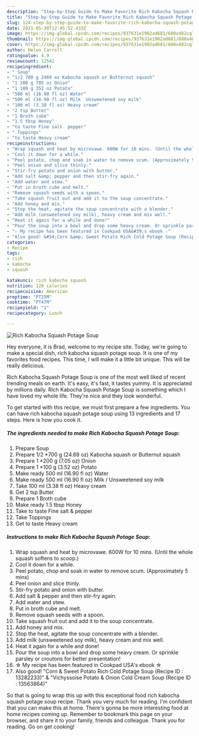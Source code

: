 ```yaml
---
description: "Step-by-Step Guide to Make Favorite Rich Kabocha Squash Potage Soup"
title: "Step-by-Step Guide to Make Favorite Rich Kabocha Squash Potage Soup"
slug: 124-step-by-step-guide-to-make-favorite-rich-kabocha-squash-potage-soup
date: 2021-05-30T12:45:52.433Z
image: https://img-global.cpcdn.com/recipes/937631e1902ad681/680x482cq70/rich-kabocha-squash-potage-soup-recipe-main-photo.jpg
thumbnail: https://img-global.cpcdn.com/recipes/937631e1902ad681/680x482cq70/rich-kabocha-squash-potage-soup-recipe-main-photo.jpg
cover: https://img-global.cpcdn.com/recipes/937631e1902ad681/680x482cq70/rich-kabocha-squash-potage-soup-recipe-main-photo.jpg
author: Helen Carroll
ratingvalue: 4.9
reviewcount: 12542
recipeingredient:
- " Soup"
- "1/2 700 g 2469 oz Kabocha squash or Butternut squash"
- "1 200 g 705 oz Onion"
- "1 100 g 352 oz Potato"
- "500 ml (16.90 fl oz) Water"
- "500 ml (16.90 fl oz) Milk  Unsweetened soy milk"
- "100 ml (3.38 fl oz) Heavy cream"
- "2 tsp Butter"
- "1 Broth cube"
- "1.5 tbsp Honey"
- "to taste Fine salt  pepper"
- " Toppings"
- "to taste Heavy cream"
recipeinstructions:
- "Wrap squash and heat by microvawe. 600W for 10 mins. (Until the whole squash softens to scoop.)"
- "Cool it down for a while."
- "Peel potato, chop and soak in water to remove scum. (Approximately 5 mins)"
- "Peel onion and slice thinly."
- "Stir-fry potato and onion with butter."
- "Add salt &amp; pepper and then stir-fry again."
- "Add water and stew."
- "Put in broth cube and melt."
- "Remove squash seeds with a spoon."
- "Take squash fruit out and add it to the soup concentrate."
- "Add honey and mix."
- "Stop the heat, agitate the soup concentrate with a blender."
- "Add milk (unsweetened soy milk), heavy cream and mix well."
- "Heat it again for a while and done!"
- "Pour the soup into a bowl and drop some heavy cream. Or sprinkle parsley or croutons for better presentation!"
- "☆ My recipe has been featured in Cookpad USA&#39;s ebook ☆"
- "Also good! &#34;Corn &amp; Sweet Potato Rich Cold Potage Soup (Recipe ID : 13282233)&#34; &amp; &#34;Vichyssoise Potato &amp; Onion Cold Cream Soup (Recipe ID : 13563864)&#34;"
categories:
- Recipe
tags:
- rich
- kabocha
- squash

katakunci: rich kabocha squash 
nutrition: 120 calories
recipecuisine: American
preptime: "PT25M"
cooktime: "PT47M"
recipeyield: "1"
recipecategory: Lunch

---
```



![Rich Kabocha Squash Potage Soup](https://img-global.cpcdn.com/recipes/937631e1902ad681/680x482cq70/rich-kabocha-squash-potage-soup-recipe-main-photo.jpg)

Hey everyone, it is Brad, welcome to my recipe site. Today, we're going to make a special dish, rich kabocha squash potage soup. It is one of my favorites food recipes. This time, I will make it a little bit unique. This will be really delicious.

Rich Kabocha Squash Potage Soup is one of the most well liked of recent trending meals on earth. It's easy, it's fast, it tastes yummy. It is appreciated by millions daily. Rich Kabocha Squash Potage Soup is something which I have loved my whole life. They're nice and they look wonderful.




To get started with this recipe, we must first prepare a few ingredients. You can have rich kabocha squash potage soup using 13 ingredients and 17 steps. Here is how you cook it.

<!--inarticleads1-->

##### The ingredients needed to make Rich Kabocha Squash Potage Soup:

1. Prepare  Soup
1. Prepare 1/2 *700 g (24.69 oz) Kabocha squash or Butternut squash
1. Prepare 1 *200 g (7.05 oz) Onion
1. Prepare 1 *100 g (3.52 oz) Potato
1. Make ready 500 ml (16.90 fl oz) Water
1. Make ready 500 ml (16.90 fl oz) Milk / Unsweetened soy milk
1. Take 100 ml (3.38 fl oz) Heavy cream
1. Get 2 tsp Butter
1. Prepare 1 Broth cube
1. Make ready 1.5 tbsp Honey
1. Take to taste Fine salt &amp; pepper
1. Take  Toppings
1. Get to taste Heavy cream




<!--inarticleads2-->

##### Instructions to make Rich Kabocha Squash Potage Soup:

1. Wrap squash and heat by microvawe. 600W for 10 mins. (Until the whole squash softens to scoop.)
1. Cool it down for a while.
1. Peel potato, chop and soak in water to remove scum. (Approximately 5 mins)
1. Peel onion and slice thinly.
1. Stir-fry potato and onion with butter.
1. Add salt &amp; pepper and then stir-fry again.
1. Add water and stew.
1. Put in broth cube and melt.
1. Remove squash seeds with a spoon.
1. Take squash fruit out and add it to the soup concentrate.
1. Add honey and mix.
1. Stop the heat, agitate the soup concentrate with a blender.
1. Add milk (unsweetened soy milk), heavy cream and mix well.
1. Heat it again for a while and done!
1. Pour the soup into a bowl and drop some heavy cream. Or sprinkle parsley or croutons for better presentation!
1. ☆ My recipe has been featured in Cookpad USA&#39;s ebook ☆
1. Also good! &#34;Corn &amp; Sweet Potato Rich Cold Potage Soup (Recipe ID : 13282233)&#34; &amp; &#34;Vichyssoise Potato &amp; Onion Cold Cream Soup (Recipe ID : 13563864)&#34;




So that is going to wrap this up with this exceptional food rich kabocha squash potage soup recipe. Thank you very much for reading. I'm confident that you can make this at home. There's gonna be more interesting food at home recipes coming up. Remember to bookmark this page on your browser, and share it to your family, friends and colleague. Thank you for reading. Go on get cooking!
